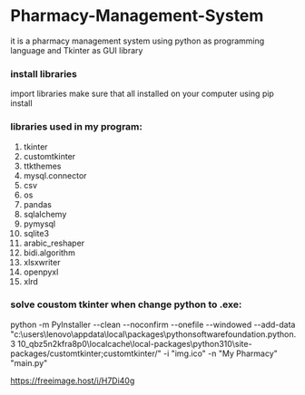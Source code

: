 # Pharmacy-Management-System
it is a pharmacy management system using python as programming language and Tkinter as GUI library 

### install libraries
import libraries make sure that all installed on your computer using pip install

### libraries used in my program:
1. tkinter
2. customtkinter
3. ttkthemes
4. mysql.connector
5. csv
6. os
7. pandas
8. sqlalchemy
9. pymysql
10. sqlite3
11. arabic_reshaper
12. bidi.algorithm 
13. xlsxwriter
14. openpyxl
15. xlrd

### solve coustom tkinter when change python to .exe:
python -m PyInstaller --clean --noconfirm --onefile  --windowed --add-data "c:\users\lenovo\appdata\local\packages\pythonsoftwarefoundation.python.3 10_qbz5n2kfra8p0\localcache\local-packages\python310\site-packages/customtkinter;customtkinter/" -i "img.ico" -n "My Pharmacy" "main.py" 


https://freeimage.host/i/H7Di40g

